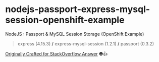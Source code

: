 # nodejs-passport-express-mysql-session-openshift-example
NodeJS : Passport &amp; MySQL Session Storage (OpenShift Example)
> express (4.15.3) **/** express-mysql-session (1.2.1) **/** passport (0.3.2)

[Originally Crafted for StackOverflow Answer](https://stackoverflow.com/a/45472294/2976093) :alien::thumbsup:

